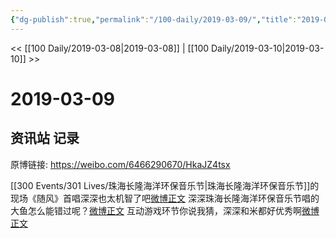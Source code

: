 ```yaml
---
{"dg-publish":true,"permalink":"/100-daily/2019-03-09/","title":"2019-03-09"}
---
```



<< [[100 Daily/2019-03-08\|2019-03-08]] | [[100 Daily/2019-03-10\|2019-03-10]] >>

# 2019-03-09

## 资讯站 记录

原博链接: https://weibo.com/6466290670/HkaJZ4tsx

[[300 Events/301 Lives/珠海长隆海洋环保音乐节\|珠海长隆海洋环保音乐节]]的现场《随风》首唱深深也太机智了吧[微博正文](https://m.weibo.cn/6466290670/4347733978304324)
深深珠海长隆海洋环保音乐节唱的大鱼怎么能错过呢？[微博正文](https://m.weibo.cn/6466290670/4347929169392604)
互动游戏环节你说我猜，深深和米都好优秀啊[微博正文](https://m.weibo.cn/6466290670/4347933400540366)
